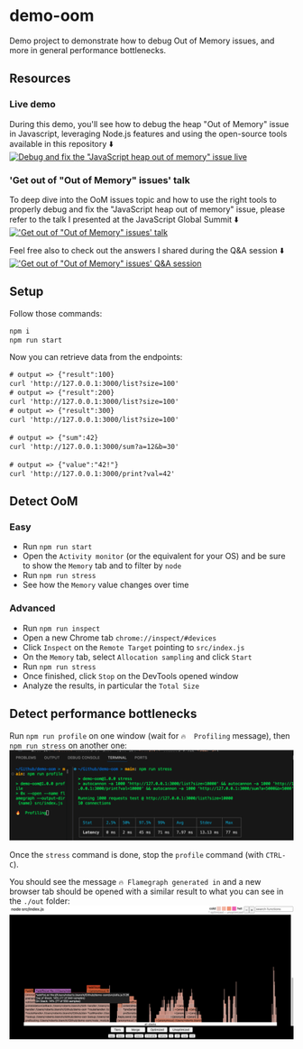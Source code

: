 # demo-oom

Demo project to demonstrate how to debug Out of Memory issues, and more in general performance bottlenecks.

## Resources

### Live demo

During this demo, you'll see how to debug the heap "Out of Memory" issue in Javascript, leveraging Node.js features and using the open-source tools available in this repository ⬇️
[![Debug and fix the "JavaScript heap out of memory" issue live](https://img.youtube.com/vi/TyUNw5XmQE4/0.jpg)](https://www.youtube.com/watch?v=TyUNw5XmQE4)

### 'Get out of "Out of Memory" issues' talk

To deep dive into the OoM issues topic and how to use the right tools to properly debug and fix the "JavaScript heap out of memory" issue, please refer to the talk I presented at the JavaScript Global Summit ⬇️
[!['Get out of "Out of Memory" issues' talk](https://img.youtube.com/vi/7eJAb_Pb8H4/0.jpg)](https://www.youtube.com/live/7eJAb_Pb8H4?feature=shared&t=969)

Feel free also to check out the answers I shared during the Q&A session ⬇️
[!['Get out of "Out of Memory" issues' Q&A session](https://img.youtube.com/vi/7eJAb_Pb8H4/3.jpg)](https://www.youtube.com/live/7eJAb_Pb8H4?t=4241s)

## Setup

Follow those commands:

```
npm i
npm run start
```

Now you can retrieve data from the endpoints:

```
# output => {"result":100}
curl 'http://127.0.0.1:3000/list?size=100'
# output => {"result":200}
curl 'http://127.0.0.1:3000/list?size=100'
# output => {"result":300}
curl 'http://127.0.0.1:3000/list?size=100'

# output => {"sum":42}
curl 'http://127.0.0.1:3000/sum?a=12&b=30'

# output => {"value":"42!"}
curl 'http://127.0.0.1:3000/print?val=42'
```

## Detect OoM

### Easy

- Run `npm run start`
- Open the `Activity monitor` (or the equivalent for your OS) and be sure to show the `Memory` tab and to filter by `node`
- Run `npm run stress`
- See how the `Memory` value changes over time

### Advanced

- Run `npm run inspect`
- Open a new Chrome tab `chrome://inspect/#devices`
- Click `Inspect` on the `Remote Target` pointing to `src/index.js`
- On the `Memory` tab, select `Allocation sampling` and click `Start`
- Run `npm run stress`
- Once finished, click `Stop` on the DevTools opened window
- Analyze the results, in particular the `Total Size`

## Detect performance bottlenecks

Run `npm run profile` on one window (wait for `🔥  Profiling` message), then `npm run stress` on another one:
![Run stress command](./img/stress.png)

Once the `stress` command is done, stop the `profile` command (with `CTRL-C`).

You should see the message `🔥 Flamegraph generated in` and a new browser tab should be opened with a similar result to what you can see in the `./out` folder:
![OoM profiling result](./img/profile.png)
